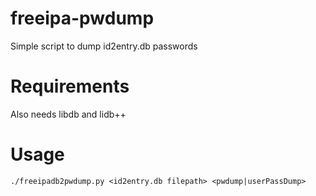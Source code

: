 # freeipa-pwdump
Simple script to dump id2entry.db passwords
# Requirements
Also needs libdb and lidb++
# Usage
`./freeipadb2pwdump.py <id2entry.db filepath> <pwdump|userPassDump>`
